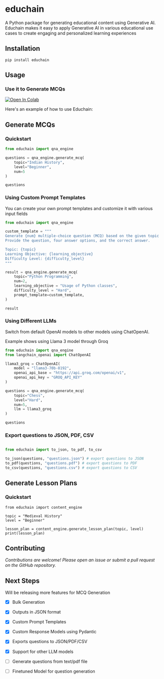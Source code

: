 # educhain

A Python package for generating educational content using Generative AI. Educhain makes it easy to apply Generative AI in various educational use cases to create engaging and personalized learning experiences 

## Installation

```shell
pip install educhain
```

## Usage


### Use it to Generate MCQs

[![Open In Colab](https://colab.research.google.com/assets/colab-badge.svg)](https://colab.research.google.com/drive/1ImijJ-DF8XGTzyLJ0lq68yInrPN1-L8L?usp=sharing)

Here's an example of how to use Educhain:

## Generate MCQs

### Quickstart


```python
from educhain import qna_engine

questions = qna_engine.generate_mcq(
    topic="Indian History",
    level="Beginner",
    num=5
)

questions
```

### Using Custom Prompt Templates

You can create your own prompt templates and customize it with various input fields

```python
from educhain import qna_engine

custom_template = """
Generate {num} multiple-choice question (MCQ) based on the given topic and level.
Provide the question, four answer options, and the correct answer.

Topic: {topic}
Learning Objective: {learning_objective}
Difficulty Level: {difficulty_level}
"""

result = qna_engine.generate_mcq(
    topic="Python Programming",
    num=2,
    learning_objective = "Usage of Python classes",
    difficulty_level = "Hard",
    prompt_template=custom_template,
)

result
```

### Using Different LLMs

Switch from default OpenAI models to other models using ChatOpenAI.

Example shows using Llama 3 model through Groq

```python
from educhain import qna_engine
from langchain_openai import ChatOpenAI

llama3_groq = ChatOpenAI(
    model = "llama3-70b-8192",
    openai_api_base = "https://api.groq.com/openai/v1",
    openai_api_key = "GROQ_API_KEY"
)

questions = qna_engine.generate_mcq(
    topic="Chess",
    level="Hard",
    num=5,
    llm = llama3_groq
)

questions
```

### Export questions to JSON, PDF, CSV

```python

from educhain import to_json, to_pdf, to_csv

to_json(questions, "questions.json") # export questions to JSON
to_pdf(questions, "questions.pdf") # export questions to PDF
to_csv(questions, "questions.csv") # export questions to CSV

```

## Generate Lesson Plans

### Quickstart

```shell
from educhain import content_engine

topic = "Medieval History"
level = "Beginner"

lesson_plan = content_engine.generate_lesson_plan(topic, level)
print(lesson_plan)
```

## Contributing

*Contributions are welcome! Please open an issue or submit a pull request on the GitHub repository.*

## Next Steps

Will be releasing more features for MCQ Generation
- [x] Bulk Generation
- [x] Outputs in JSON format
- [x] Custom Prompt Templates
- [x] Custom Response Models using Pydantic
- [x] Exports questions to JSON/PDF/CSV
- [X] Support for other LLM models
- [ ] Generate questions from text/pdf file
- [ ] Finetuned Model for question generation



